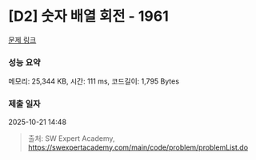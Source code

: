 # [D2] 숫자 배열 회전 - 1961 

[문제 링크](https://swexpertacademy.com/main/code/problem/problemDetail.do?contestProbId=AV5Pq-OKAVYDFAUq) 

### 성능 요약

메모리: 25,344 KB, 시간: 111 ms, 코드길이: 1,795 Bytes

### 제출 일자

2025-10-21 14:48



> 출처: SW Expert Academy, https://swexpertacademy.com/main/code/problem/problemList.do
